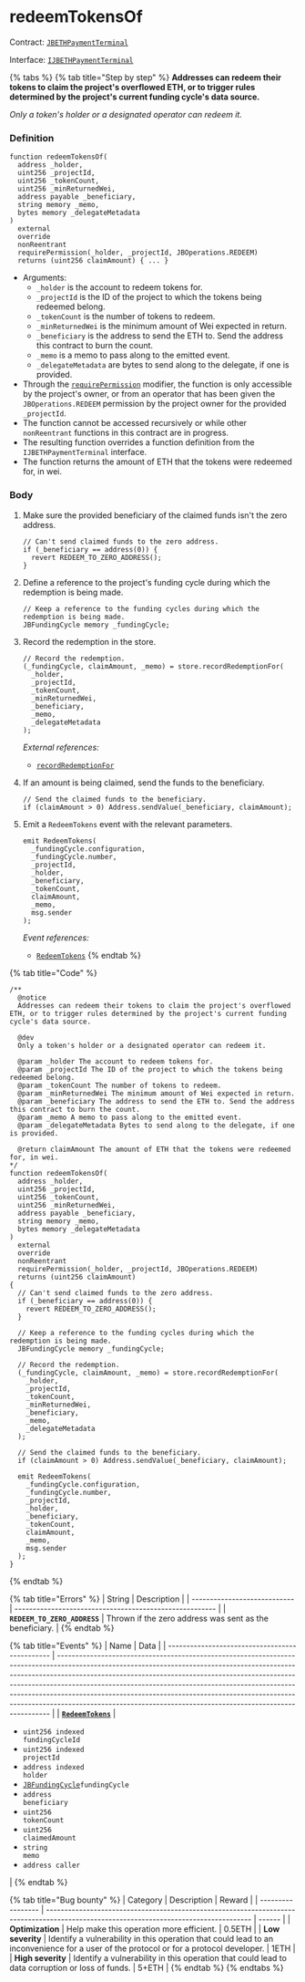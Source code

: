 # redeemTokensOf

Contract: [`JBETHPaymentTerminal`](../)​‌

Interface: [`IJBETHPaymentTerminal`](../../../../interfaces/ijbethpaymentterminal.md)

{% tabs %}
{% tab title="Step by step" %}
**Addresses can redeem their tokens to claim the project's overflowed ETH, or to trigger rules determined by the project's current funding cycle's data source.**

_Only a token's holder or a designated operator can redeem it._

### Definition

```solidity
function redeemTokensOf(
  address _holder,
  uint256 _projectId,
  uint256 _tokenCount,
  uint256 _minReturnedWei,
  address payable _beneficiary,
  string memory _memo,
  bytes memory _delegateMetadata
)
  external
  override
  nonReentrant
  requirePermission(_holder, _projectId, JBOperations.REDEEM)
  returns (uint256 claimAmount) { ... }
```

* Arguments:
  * `_holder` is the account to redeem tokens for.
  * `_projectId` is the ID of the project to which the tokens being redeemed belong.
  * `_tokenCount` is the number of tokens to redeem.
  * `_minReturnedWei` is the minimum amount of Wei expected in return.
  * `_beneficiary` is the address to send the ETH to. Send the address this contract to burn the count.
  * `_memo` is a memo to pass along to the emitted event.
  * `_delegateMetadata` are bytes to send along to the delegate, if one is provided.
* Through the [`requirePermission`](../../../or-abstract/jboperatable/modifiers/requirepermission.md) modifier, the function is only accessible by the project's owner, or from an operator that has been given the `JBOperations.REDEEM` permission by the project owner for the provided `_projectId`.
* The function cannot be accessed recursively or while other `nonReentrant` functions in this contract are in progress.
* The resulting function overrides a function definition from the `IJBETHPaymentTerminal` interface.
* The function returns the amount of ETH that the tokens were redeemed for, in wei.

### Body

1.  Make sure the provided beneficiary of the claimed funds isn't the zero address.

    ```solidity
    // Can't send claimed funds to the zero address.
    if (_beneficiary == address(0)) {
      revert REDEEM_TO_ZERO_ADDRESS();
    }
    ```
2.  Define a reference to the project's funding cycle during which the redemption is being made.

    ```solidity
    // Keep a reference to the funding cycles during which the redemption is being made.
    JBFundingCycle memory _fundingCycle;
    ```
3.  Record the redemption in the store.

    ```solidity
    // Record the redemption.
    (_fundingCycle, claimAmount, _memo) = store.recordRedemptionFor(
      _holder,
      _projectId,
      _tokenCount,
      _minReturnedWei,
      _beneficiary,
      _memo,
      _delegateMetadata
    );
    ```

    _External references:_

    * [`recordRedemptionFor`](../../jbethpaymentterminalstore/write/recordredemptionfor.md)
4.  If an amount is being claimed, send the funds to the beneficiary.

    ```solidity
    // Send the claimed funds to the beneficiary.
    if (claimAmount > 0) Address.sendValue(_beneficiary, claimAmount);
    ```
5.  Emit a `RedeemTokens` event with the relevant parameters.

    ```solidity
    emit RedeemTokens(
      _fundingCycle.configuration,
      _fundingCycle.number,
      _projectId,
      _holder,
      _beneficiary,
      _tokenCount,
      claimAmount,
      _memo,
      msg.sender
    );
    ```

    _Event references:_

    * [`RedeemTokens`](../events/redeemtokens.md)
{% endtab %}

{% tab title="Code" %}
```solidity
/**
  @notice
  Addresses can redeem their tokens to claim the project's overflowed ETH, or to trigger rules determined by the project's current funding cycle's data source.

  @dev
  Only a token's holder or a designated operator can redeem it.

  @param _holder The account to redeem tokens for.
  @param _projectId The ID of the project to which the tokens being redeemed belong.
  @param _tokenCount The number of tokens to redeem.
  @param _minReturnedWei The minimum amount of Wei expected in return.
  @param _beneficiary The address to send the ETH to. Send the address this contract to burn the count.
  @param _memo A memo to pass along to the emitted event.
  @param _delegateMetadata Bytes to send along to the delegate, if one is provided.

  @return claimAmount The amount of ETH that the tokens were redeemed for, in wei.
*/
function redeemTokensOf(
  address _holder,
  uint256 _projectId,
  uint256 _tokenCount,
  uint256 _minReturnedWei,
  address payable _beneficiary,
  string memory _memo,
  bytes memory _delegateMetadata
)
  external
  override
  nonReentrant
  requirePermission(_holder, _projectId, JBOperations.REDEEM)
  returns (uint256 claimAmount)
{
  // Can't send claimed funds to the zero address.
  if (_beneficiary == address(0)) {
    revert REDEEM_TO_ZERO_ADDRESS();
  }

  // Keep a reference to the funding cycles during which the redemption is being made.
  JBFundingCycle memory _fundingCycle;

  // Record the redemption.
  (_fundingCycle, claimAmount, _memo) = store.recordRedemptionFor(
    _holder,
    _projectId,
    _tokenCount,
    _minReturnedWei,
    _beneficiary,
    _memo,
    _delegateMetadata
  );

  // Send the claimed funds to the beneficiary.
  if (claimAmount > 0) Address.sendValue(_beneficiary, claimAmount);

  emit RedeemTokens(
    _fundingCycle.configuration,
    _fundingCycle.number,
    _projectId,
    _holder,
    _beneficiary,
    _tokenCount,
    claimAmount,
    _memo,
    msg.sender
  );
}
```
{% endtab %}

{% tab title="Errors" %}
| String                       | Description                                             |
| ---------------------------- | ------------------------------------------------------- |
| **`REDEEM_TO_ZERO_ADDRESS`** | Thrown if the zero address was sent as the beneficiary. |
{% endtab %}

{% tab title="Events" %}
| Name                                           | Data                                                                                                                                                                                                                                                                                                                                                                                                                                                                               |
| ---------------------------------------------- | ---------------------------------------------------------------------------------------------------------------------------------------------------------------------------------------------------------------------------------------------------------------------------------------------------------------------------------------------------------------------------------------------------------------------------------------------------------------------------------- |
| [**`RedeemTokens`**](../events/processfees.md) | <ul><li><code>uint256 indexed fundingCycleId</code></li><li><code>uint256 indexed projectId</code></li><li><code>address indexed holder</code></li><li><a href="../../../../data-structures/jbfundingcycle.md"><code>JBFundingCycle</code></a><code>fundingCycle</code></li><li><code>address beneficiary</code></li><li><code>uint256 tokenCount</code></li><li><code>uint256 claimedAmount</code></li><li><code>string memo</code></li><li><code>address caller</code></li></ul> |
{% endtab %}

{% tab title="Bug bounty" %}
| Category          | Description                                                                                                                            | Reward |
| ----------------- | -------------------------------------------------------------------------------------------------------------------------------------- | ------ |
| **Optimization**  | Help make this operation more efficient.                                                                                               | 0.5ETH |
| **Low severity**  | Identify a vulnerability in this operation that could lead to an inconvenience for a user of the protocol or for a protocol developer. | 1ETH   |
| **High severity** | Identify a vulnerability in this operation that could lead to data corruption or loss of funds.                                        | 5+ETH  |
{% endtab %}
{% endtabs %}
